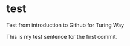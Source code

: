# test

Test from introduction to Github for Turing Way

This is my test sentence for the first commit. 
